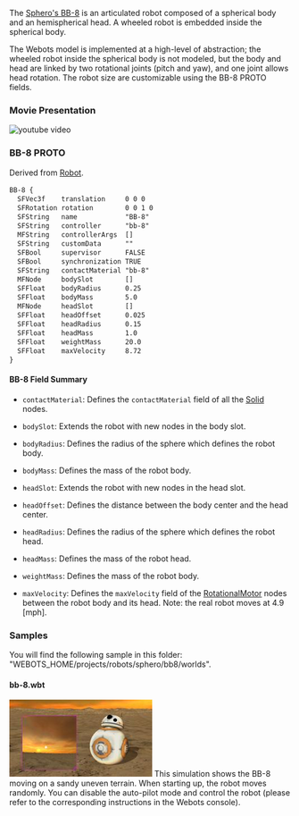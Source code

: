 The [Sphero's BB-8](https://www.sphero.com/starwars/bb8) is an articulated robot composed of a spherical body and an hemispherical head.
A wheeled robot is embedded inside the spherical body.

The Webots model is implemented at a high-level of abstraction; the wheeled robot inside the spherical body is not modeled, but the body and head are linked by two rotational joints (pitch and yaw), and one joint allows head rotation.
The robot size are customizable using the BB-8 PROTO fields.

### Movie Presentation

![youtube video](https://www.youtube.com/watch?v=d6NJLFg1x9M)

### BB-8 PROTO

Derived from [Robot](https://cyberbotics.com/doc/reference/robot).

```
BB-8 {
  SFVec3f    translation     0 0 0
  SFRotation rotation        0 0 1 0
  SFString   name            "BB-8"
  SFString   controller      "bb-8"
  MFString   controllerArgs  []
  SFString   customData      ""
  SFBool     supervisor      FALSE
  SFBool     synchronization TRUE
  SFString   contactMaterial "bb-8"
  MFNode     bodySlot        []
  SFFloat    bodyRadius      0.25
  SFFloat    bodyMass        5.0
  MFNode     headSlot        []
  SFFloat    headOffset      0.025
  SFFloat    headRadius      0.15
  SFFloat    headMass        1.0
  SFFloat    weightMass      20.0
  SFFloat    maxVelocity     8.72
}
```

#### BB-8 Field Summary

- `contactMaterial`: Defines the `contactMaterial` field of all the [Solid](https://cyberbotics.com/doc/reference/solid) nodes.

- `bodySlot`: Extends the robot with new nodes in the body slot.

- `bodyRadius`: Defines the radius of the sphere which defines the robot body.

- `bodyMass`: Defines the mass of the robot body.

- `headSlot`: Extends the robot with new nodes in the head slot.

- `headOffset`: Defines the distance between the body center and the head center.

- `headRadius`: Defines the radius of the sphere which defines the robot head.

- `headMass`: Defines the mass of the robot head.

- `weightMass`: Defines the mass of the robot body.

- `maxVelocity`: Defines the `maxVelocity` field of the [RotationalMotor](https://cyberbotics.com/doc/reference/rotationalmotor) nodes between the robot body and its head. Note: the real robot moves at 4.9 [mph].

### Samples

You will find the following sample in this folder: "WEBOTS\_HOME/projects/robots/sphero/bb8/worlds".

#### bb-8.wbt

![bb-8.wbt.png](images/bb8/bb-8.wbt.thumbnail.jpg) This simulation shows the BB-8 moving on a sandy uneven terrain.
When starting up, the robot moves randomly.
You can disable the auto-pilot mode and control the robot (please refer to the corresponding instructions in the Webots console).
